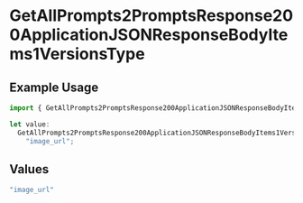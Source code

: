 # GetAllPrompts2PromptsResponse200ApplicationJSONResponseBodyItems1VersionsType

## Example Usage

```typescript
import { GetAllPrompts2PromptsResponse200ApplicationJSONResponseBodyItems1VersionsType } from "@orq-ai/node/models/operations";

let value:
  GetAllPrompts2PromptsResponse200ApplicationJSONResponseBodyItems1VersionsType =
    "image_url";
```

## Values

```typescript
"image_url"
```
